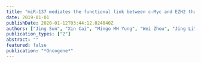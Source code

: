 ```yaml
---
title: "miR-137 mediates the functional link between c-Myc and EZH2 that regulates cisplatin resistance in ovarian cancer"
date: 2019-01-01
publishDate: 2020-01-12T03:44:12.024040Z
authors: ["Jing Sun", "Xin Cai", "Mingo MH Yung", "Wei Zhou", "Jing Li", "Yi Zhang", "Zhuqing Li", "Stephanie S Liu", "Annie NY Cheung", "Hextan YS Ngan", " others"]
publication_types: ["2"]
abstract: ""
featured: false
publication: "*Oncogene*"
---
```


